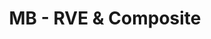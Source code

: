 ---
layout: page
title: MB - RVE & Composite
description: (NDA) Physical and mathematical modeling of effective properties of composites by Representative Volume Element method.
img: assets/img/projects/mb-rve-and-composite/logo.jpg
redirect: https://www.mightybuildings.com/technology#:~:text=Build%20with%20us-,Material,Science,-Our%20patented%20Light
importance: 20
year: 2021
category: work
---